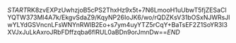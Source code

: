 $START$RK8zvEXPzUwhzjoB5cPS2ThxHz9x5t+7N6LmooH1uUbwT5fjZESaClYQTW373Ml4A7k/EkgvSdaZ9/KqyNP26IoJK6/wo/rQDZKsV31bOSxNJWRsJlwYLYdGSVncnLFsWNYnRWlB2Eo+s7ym4uyYTZ5rCqY+BaTsEF2Z1SoYR3l3XVJxJuLkAxroJRbFDffzqba6flRUL0aBDn9orJmnDw==$END$